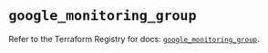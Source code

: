 # `google_monitoring_group`

Refer to the Terraform Registry for docs: [`google_monitoring_group`](https://registry.terraform.io/providers/hashicorp/google-beta/6.30.0/docs/resources/google_monitoring_group).
